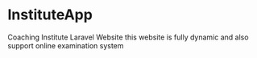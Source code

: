 # InstituteApp
Coaching Institute Laravel Website  this website is fully dynamic and also support online examination system 
